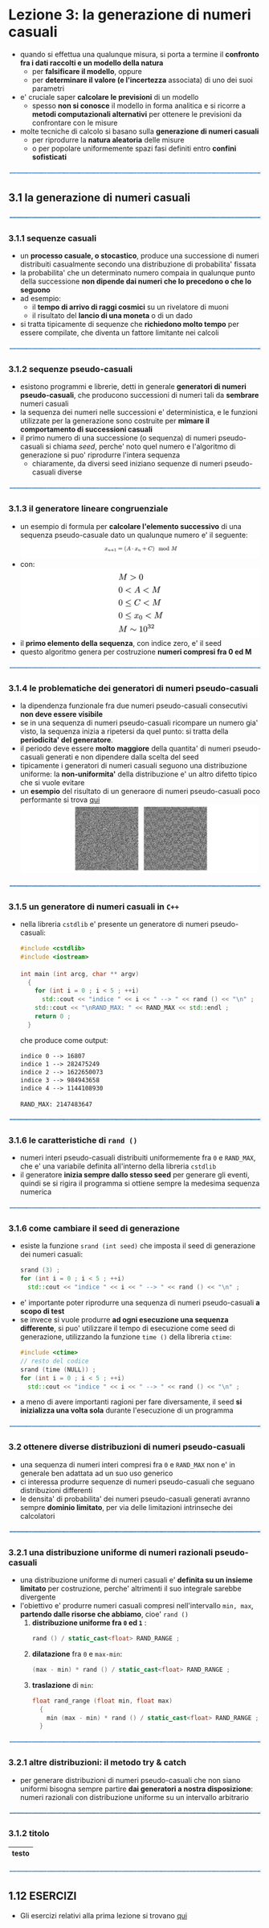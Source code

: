 # Lezione 3: la generazione di numeri casuali

  * quando si effettua una qualunque misura,
    si porta a termine il **confronto fra i dati raccolti e un modello della natura**
    * per **falsificare il modello**, oppure
    * per **determinare il valore (e l'incertezza** associata) di uno dei suoi parametri
  * e' cruciale saper **calcolare le previsioni** di un modello
    * spesso **non si conosce** il modello in forma analitica 
      e si ricorre a **metodi computazionali alternativi** per ottenere le previsioni 
      da confrontare con le misure
  * molte tecniche di calcolo si basano sulla **generazione di numeri casuali**
    * per riprodurre la **natura aleatoria** delle misure
    * o per popolare uniformemente spazi fasi definiti entro **confini sofisticati**

![linea](../immagini/linea.png)

## 3.1 la generazione di numeri casuali

![linea](../immagini/linea.png)

### 3.1.1 sequenze casuali

  * un **processo casuale, o stocastico**,
    produce una successione di numeri distribuiti casualmente 
    secondo una distribuzione di probabilita' fissata
  * la probabilita' che un determinato numero compaia in qualunque punto della successione
    **non dipende dai numeri che lo precedono o che lo seguono**
  * ad esempio:
    * il **tempo di arrivo di raggi cosmici** su un rivelatore di muoni
    * il risultato del **lancio di una moneta** o di un dado
  * si tratta tipicamente di sequenze che **richiedono molto tempo** per essere compilate,
    che diventa un fattore limitante nei calcoli

![linea](../immagini/linea.png)

### 3.1.2 sequenze pseudo-casuali

  * esistono programmi e librerie, 
    detti in generale **generatori di numeri pseudo-casuali**,
    che producono successioni di numeri tali da **sembrare** numeri casuali
  * la sequenza dei numeri nelle successioni e' deterministica,
    e le funzioni utilizzate per la generazione sono costruite per 
    **mimare il comportamento di successioni casuali**
  * il primo numero di una successione (o sequenza) di numeri pseudo-casuali
    si chiama *seed*,
    perche' noto quel numero e l'algoritmo di generazione 
    si puo' riprodurre l'intera sequenza
    * chiaramente, da diversi seed iniziano sequenze di numeri pseudo-casuali diverse

![linea](../immagini/linea.png)

### 3.1.3 il generatore lineare congruenziale

  * un esempio di formula per **calcolare l'elemento successivo**
    di una sequenza pseudo-casuale dato un qualunque numero e' il seguente:
![lineare-congruenziale](immagini/lineare_congruenziale.png)
  * con:
![lineare-congruenziale_condizioni](immagini/lineare_congruenziale_condizioni.png)
  * il **primo elemento della sequenza**, con indice zero, e' il seed
  * questo algoritmo genera per costruzione **numeri compresi fra 0 ed M**

![linea](../immagini/linea.png)

### 3.1.4 le problematiche dei generatori di numeri pseudo-casuali

  * la dipendenza funzionale fra due numeri pseudo-casuali consecutivi **non deve essere visibile**
  * se in una sequenza di numeri pseudo-casuali ricompare un numero gia' visto,
    la sequenza inizia a ripetersi da quel punto: 
    si tratta della **periodicita' del generatore**.
  * il periodo deve essere **molto maggiore** della quantita' di numeri pseudo-casuali generati
    e non dipendere dalla scelta del seed
  * tipicamente i generatori di numeri casuali seguono una distribuzione uniforme:
    la **non-uniformita'** della distribuzione e' un altro difetto tipico
    che si vuole evitare
  * un **esempio** del risultato di un generaore di numeri pseudo-casuali poco performante
    si trova [qui](https://boallen.com/random-numbers.html)
![pseudo_fail](immagini/pseudo_casuale.png)

![linea](../immagini/linea.png)

### 3.1.5 un generatore di numeri casuali in ```C++```

  * nella libreria ```cstdlib``` e' presente un generatore di numeri pseudo-casuali:
    ```cpp
    #include <cstdlib>
    #include <iostream>
    
    int main (int arcg, char ** argv)
      {
        for (int i = 0 ; i < 5 ; ++i)
          std::cout << "indice " << i << " --> " << rand () << "\n" ;
        std::cout << "\nRAND_MAX: " << RAND_MAX << std::endl ;
        return 0 ;
      }
    ```
    che produce come output:
    ```
    indice 0 --> 16807
    indice 1 --> 282475249
    indice 2 --> 1622650073
    indice 3 --> 984943658
    indice 4 --> 1144108930
    
    RAND_MAX: 2147483647
    ```

![linea](../immagini/linea.png)

### 3.1.6 le caratteristiche di ```rand ()```

  * numeri interi pseudo-casuali distribuiti uniformemente fra ```0``` e ```RAND_MAX```,
    che e' una variabile definita all'interno della libreria ```cstdlib```
  * il generatore **inizia sempre dallo stesso seed** per generare gli eventi,
    quindi se si rigira il programma si ottiene sempre la medesima sequenza numerica

![linea](../immagini/linea.png)

### 3.1.6 come cambiare il seed di generazione

  * esiste la funzione ```srand (int seed)``` che imposta il seed di generazione
    dei numeri casuali:
    ```cpp
    srand (3) ;
    for (int i = 0 ; i < 5 ; ++i)
      std::cout << "indice " << i << " --> " << rand () << "\n" ;
    ```
  * e' importante poter riprodurre una sequenza di numeri pseudo-casuali
    **a scopo di test**
  * se invece si vuole produrre **ad ogni esecuzione una sequenza differente**,
    si puo' utilizzare il tempo di esecuzione come seed di generazione,
    utilizzando la funzione ```time ()``` della libreria ```ctime```:  
    ```cpp
    #include <ctime>
    // resto del codice
    srand (time (NULL)) ;
    for (int i = 0 ; i < 5 ; ++i)
      std::cout << "indice " << i << " --> " << rand () << "\n" ;
    ```
  * a meno di avere importanti ragioni per fare diversamente,
    il seed **si inizializza una volta sola**
    durante l'esecuzione di un programma

![linea](../immagini/linea.png)

### 3.2 ottenere diverse distribuzioni di numeri pseudo-casuali

  * una sequenza di numeri interi compresi fra ```0``` e ```RAND_MAX```
    non e' in generale ben adattata ad un suo uso generico
  * ci interessa produrre sequenze di numeri pseudo-casuali 
    che seguano distribuzioni differenti
  * le densita' di probabilita' dei numeri pseudo-casuali generati
    avranno sempre **dominio limitato**, 
    per via delle limitazioni intrinseche dei calcolatori  

![linea](../immagini/linea.png)

### 3.2.1 una distribuzione uniforme di numeri razionali pseudo-casuali

  * una distribuzione uniforme di numeri casuali e' **definita su un insieme limitato**
    per costruzione, perche' altrimenti il suo integrale sarebbe divergente
  * l'obiettivo e' produrre numeri casuali compresi nell'intervallo ```min, max```,
    **partendo dalle risorse che abbiamo**, cioe' ```rand ()```
    1. **distribuzione uniforme fra ``0`` ed ``1``** : 
       ```cpp
       rand () / static_cast<float> RAND_RANGE ;
       ```  
    2. **dilatazione** fra ``0`` e ``max-min``:
       ```cpp
       (max - min) * rand () / static_cast<float> RAND_RANGE ;  
       ```  
    3. **traslazione** di ```min```:
       ```cpp
       float rand_range (float min, float max)
         {
           min (max - min) * rand () / static_cast<float> RAND_RANGE ;
         }  
       ```  

![linea](../immagini/linea.png)

### 3.2.1 altre distribuzioni: il metodo try & catch

  * per generare distribuzioni di numeri pseudo-casuali che non siano uniformi
    bisogna sempre partire **dai generatori a nostra disposizione**:
    numeri razionali con distribuzione uniforme su un intervallo arbitrario

![linea](../immagini/linea.png)

### 3.1.2 titolo


  | testo |
  | -----------------------|


![linea](../immagini/linea.png)

## 1.12 ESERCIZI

  * Gli esercizi relativi alla prima lezione si trovano [qui](ESERCIZI.md)


